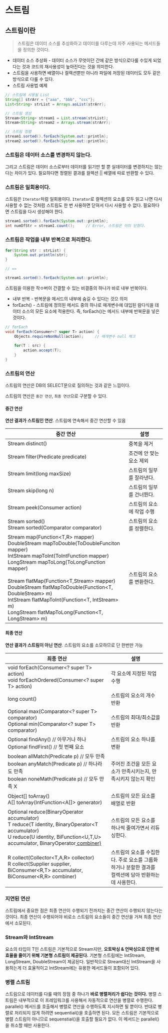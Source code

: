 # 스트림

## 스트림이란

> 스트림은 데이터 소스를 추상화하고 데이터를 다루는데 자주 사용되는 메서드들을 정의한 것이다.

* 데이터 소스 추상화 - 데이터 소스가 무엇이던 간에 같은 방식으로다룰 수있게 되었다는 것과 코드의 재사용성이  높아진다는 것을 의미한다.
* 스트림을 사용하면 배열이나 컬렉션뿐만 아니라 파일에 저장된 데이터도 모두 같은 방식으로 다룰 수 있다.
* 스트림 사용법 예제

```java
// 스트림에 사용될 List
String[] strArr = {"aaa", "bbb", "ccc"};
List<String> strList = Arrays.asList(strArr);

// 스트림 생성
Stream<String> stream1 = List.stream(strList);
Stream<String> stream2 = Arrays.stream(strArr);

// 스트림 정렬
stream1.sorted().forEach(System.out::println);
stream2.sorted().forEach(System.out::println);
```



### 스트림은 데이터 소스를 변경하지 않는다.

그리고 스트림은 데이터 소스로부터 데이터를 읽기만 할 뿐 실데이터를 변경하지는 않는다는 차이가 있다. 필요하다면 정렬된 결과를 컬렉션 || 배열에 따로 반환할 수 있다.



### 스트림은 일회용이다.

스트림은 `Iterator`처럼 일회용이다. `Iterator`로 컬렉션의 요소를 모두 읽고 나면 다시 사용할 수 없는 것처럼 스트림도 한 번 사용하면 닫혀서 다시 사용할 수 없다. 필요하다면 스트림을 다시 생성해야 한다.

```java
stream1.sorted().forEach(System.out::println);
int numOfStr = stream1.count(); 	// Error, 스트림은 이미 닫혔다.
```



### 스트림은 작업을 내부 반복으로 처리한다.

```java
for(String str : strList) {
    System.out.println(str);
}

// ==

stream1.sorted().forEach(System.out::println);
```

스트림을 이용한 작ㅇ버이 간결할 수 있는 비결중의 하나가 바로 내부 반복이다.

* 내부 반복 - 반복문을 메서드의 내부에 숨길 수 있다는 것으 의미
* forEach() - 스트림에 정의된 메서드 중의 하나로 매개변수에 대입된 람다식을 데이터 소스의 모든 요소에 적용한다. 즉, forEach()는 메서드 내부에 반복문을 넣은 것이다.

```java
// forEach
void forEach(Consumer<? super T> action) {
    Objects.requireNonNull(action); 	// 매개변수 null 체크
    
    for(T : src) {
        action.accept(T);
    }
}
```



### 스트림의 연산

스트림의 연산은 DB의 SELECT문으로 질의하는 것과 같은 느낌이다.

스트림의 연산은 `중간 연산`, `최종 연산`으로 구분할 수 있다.

#### 중간 연산

**연산 결과가 스트림인 연산**. 스트림에 연속해서 중간 연산할 수 있음

| 중간 연산                                                    | 설명                      |
| ------------------------------------------------------------ | ------------------------- |
| Stream<T> distinct()                                         | 중복을 제거               |
| Stream<T> filter(Predicate<T> predicate)                     | 조건에 안 맞는 요소 제외  |
| Stream<T> limit(long maxSize)                                | 스트림의 일부를 잘라낸다. |
| Stream<T> skip(long n)                                       | 스트림의 일부를 건너뛴다. |
| Stream<T> peek(Consumer<T> action)                           | 스트림의 요소에 작업 수행 |
| Stream<T> sorted()<br />Stream<T> sorted(Comparator<T> comparator) | 스트림의 요소를 정렬한다. |
| Stream<R> map(Function<T,R> mapper)<br />DoubleStream mapToDouble(ToDoubleFunciton<T> mapper)<br />IntStream mapToInt(ToIntFunction<T> mapper)<br />LongStream mapToLong(ToLongFunction<T> mapper)<br /><br />Stream<R> flatMap(Function<T,Stream<R>> mapper)<br />DoubleStream flatMapToDouble(Function<T, DoubleStream> m)<br />IntStream flatMapToInt(Function<T, IntStream> m)<br />LongStream flatMapToLong(Function<T, LongStream> m) | 스트림의 요소를 변환한다. |



#### 최종 연산

**연산 결과가 스트림이 아닌 연산**. 스트림의 요소를 소모하므로 단 한번만 가능

| 최종 연산                                                    | 설명                                                         |
| ------------------------------------------------------------ | ------------------------------------------------------------ |
| void forEach(Consumer<? super T> action)<br />void forEachOrdered(Consumer<? super T> action) | 각 요소에 지정된 작업 수행                                   |
| long count()                                                 | 스트림의 요소의 개수 반환                                    |
| Optional<T> max(Comparator<? super T> comparator)<br />Optional<T> min(Comparator<? super T> comparator) | 스트림의 최대/최소값을 반환                                  |
| Optional<T> findAny()  // 아무거나 하나<br />Optional<T> findFirst()  // 첫 번째 요소 | 스트림의 요소 하나를 변환                                    |
| boolean allMatch(Predicate<T> p)  // 모두 만족<br />boolean anyMatch(Predicate<T> p)  // 하나라도 만족<br />boolean noneMath(Predicate<T> p)  // 모두 만족 X | 주어진 조건을 모든 요소가 만족시키는지, 만족시키지 않는지 확인 |
| Object[] toArray()<br />A[]      toArray(IntFunction<A[]> generator) | 스트림의 모든 요소를 배열로 반환                             |
| Optional<T> reduce(BinaryOperator<T> accumulator)<br />T reduce(T identity, BinaryOperator<T accumulator)<br />U reduce(U identity, BiFunction<U,T,U> accumulator, BinaryOperator<U> combiner) | 스트림의 모든 요소를 하나씩 줄여가면서 리듀싱한다.           |
| R collect(Collector<T,A,R> collector)<br />R collect(Supplier<R> supplier, BiConsumer<R,T> accumulator, BiConsumer<R,R> combiner) | 스트림의 요소를 수집한다. 주로 요소를 그룹화 하거나 분할한 결과를 컬렉션에 담아 반환하는데 사용한다. |



### 지연된 연산

스트림에서 중요한 점은 최종 연산이 수행되기 전까지는 중간 연산이 수행되지 않는다는 것이다. 최종 연산이 수행되어야 비로소 스트림의 요소들이 중간 연산을 거쳐 최종 연산에서 소모된다.



### Stream<Integer>와 IntStream

요소의 타입이 T인 스트림은 기본적으로 Stream<T>지만, **오토박싱 & 언박싱으로 인한 비효율을 줄이기 위해 기본형 스트림이 제공된다.** 기본형 스트림에는 IntStream, LongStream, DoubleStream이 제공된다. 일반적으로 Stream<Integer>대신 IntStream을 사용하는게 더 효율적이고 IntStream에는 유용한 메서드들이 포함되어 있다.



### 병렬 스트림

스트림으로 데이터를 다룰 때의 장점 중 하나가 **바로 병렬처리가 쉽다는 것이다.** 병렬 스트림은 내부적으로 이 프레임워크를 사용해서 자동적으로 연산을 병렬로 수행한다. parallel() 메서드를 호출해서 병렬로 연산을 수행하도록 지시하면 될 뿐이다. 반대로 병렬로 처리되지 않게 하려면 sequential()을 호출하면 된다. 모든 스트림은 기본적으로 병렬 스트림이 아니므로 sequenstial()을 호출할 필요가 없다. 이 메서드는 parallel()을 취소할 때만 사용한다.
